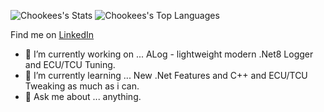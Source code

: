 ![Chookees's Stats](https://github-readme-stats.vercel.app/api?username=Chookees&theme=vision-friendly-dark&show_icons=true&hide_border=true&count_private=true)
![Chookees's Top Languages](https://github-readme-stats.vercel.app/api/top-langs/?username=Chookees&theme=vision-friendly-dark&show_icons=true&hide_border=true&layout=compact)

Find me on [LinkedIn]([https://www.linkedin.com/in/jona7o/](https://www.linkedin.com/in/artur-bobb-4b333b266/))
- 🔭 I’m currently working on ... ALog - lightweight modern .Net8 Logger and ECU/TCU Tuning.
- 🌱 I’m currently learning ... New .Net Features and C++ and ECU/TCU Tweaking as much as i can.
- 💬 Ask me about ... anything.
